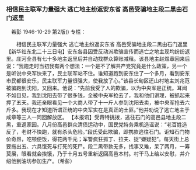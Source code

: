 ### 相信民主联军力量强大  逃亡地主纷返安东省  高邑受骗地主段二黑由石门返里
　希彭
1946-10-29
第2版()
专栏：

　　相信民主联军力量强大
    逃亡地主纷返安东省
    高邑受骗地主段二黑由石门返里
    【新华社东北二十三日电】安东各县因受反动派欺骗宣传而逃亡之地主现均纷纷返里。庄河全县有七十多地主返里后并自动找群众算账减租。该县地主赵煜章回来后说：“我跑走时当初我有两个想法：一个是不了解共产党究竟是什么政策，另一个是听说中央军快来了，民主联军站不住。谁知道跑到安东住了一个多月，看到安东市民都很安乐，民主联军力量很强大，使我放了心。”该县长甸区还山村地主刘兆范被骗跑到沈阳，又回来。他说：“先前我受了人的欺骗，以为中央军是正统。耳闻不如目见，我到沈阳去带了很多钱，全被中央军抢去了，我和他们讲理，被抓起来押了五天。我还亲眼看见一个大商人带了十一斤人参到沈阳去卖，被中央军抢去六斤多。我现在才知道所谓正统的中央军实在是真正的土匪。”他并劝说了逃亡地主于咸章等三人一同回解放区。
    【本报讯】受蒋特挑拨，逃往石门的高邑县地主段二黑，重返家园。八月份高邑群众清债运动中，国民党特务乘机造谣说：“老百姓造反了，老财不快跑，就有杀头危险。”段氏受此欺骗，即携款逃往石门。讵知石门物价奇昂，吃顿便饭，得花两千元；军警疯狂抓丁、拉夫、捉“嫌疑犯”。每天街上总要拖出五、六具饿死与打死的死尸。段二黑带款无多，找事又难，呆了两月，一筹莫展，眼看就会挨饿，乃于十月五号重新返回高邑本村。村干马上给以安慰，并介绍他到油坊参加生产。（希彭）
